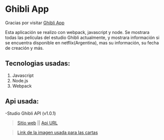 # Ghibli App

Gracias por visitar [Ghibli App](https://github.io/lucabecci/ghibliapp)

Esta aplicación se realizo con webpack, javascript y node. Se mostrara todas las películas del estudio Ghibli actualmente, y mostrara información si se encuentra disponible en netflix(Argentina), mas su información, su fecha de creación y más.

## Tecnologias usadas:
1. Javascript
2. Node.js
3. Webpack

## Api usada: 
-Studio Ghibli API (v1.0.1)
> [Sitio web](https://ghibliapi.herokuapp.com/) || [Api URL](https://ghibliapi.herokuapp.com/films)

>[Link de la imagen usada para las cartas](https://www.pinterest.ca/pin/416934877986450507/)

